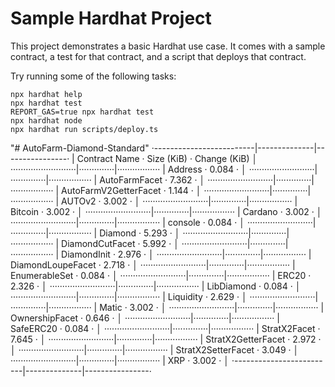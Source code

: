 # Sample Hardhat Project

This project demonstrates a basic Hardhat use case. It comes with a sample contract, a test for that contract, and a script that deploys that contract.

Try running some of the following tasks:

```shell
npx hardhat help
npx hardhat test
REPORT_GAS=true npx hardhat test
npx hardhat node
npx hardhat run scripts/deploy.ts
```

"# AutoFarm-Diamond-Standard"
·-------------------------|--------------|----------------·
| Contract Name · Size (KiB) · Change (KiB) │
··························|··············|·················
| Address · 0.084 · │
··························|··············|·················
| AutoFarmFacet · 7.362 · │
··························|··············|·················
| AutoFarmV2GetterFacet · 1.144 · │
··························|··············|·················
| AUTOv2 · 3.002 · │
··························|··············|·················
| Bitcoin · 3.002 · │
··························|··············|·················
| Cardano · 3.002 · │
··························|··············|·················
| console · 0.084 · │
··························|··············|·················
| Diamond · 5.293 · │
··························|··············|·················
| DiamondCutFacet · 5.992 · │
··························|··············|·················
| DiamondInit · 2.976 · │
··························|··············|·················
| DiamondLoupeFacet · 2.718 · │
··························|··············|·················
| EnumerableSet · 0.084 · │
··························|··············|·················
| ERC20 · 2.326 · │
··························|··············|·················
| LibDiamond · 0.084 · │
··························|··············|·················
| Liquidity · 2.629 · │
··························|··············|·················
| Matic · 3.002 · │
··························|··············|·················
| OwnershipFacet · 0.646 · │
··························|··············|·················
| SafeERC20 · 0.084 · │
··························|··············|·················
| StratX2Facet · 7.645 · │
··························|··············|·················
| StratX2GetterFacet · 2.972 · │
··························|··············|·················
| StratX2SetterFacet · 3.049 · │
··························|··············|·················
| XRP · 3.002 · │
·-------------------------|--------------|----------------·
